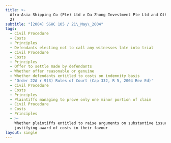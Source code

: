 ```yaml
---
title: >-
  Afro-Asia Shipping Co (Pte) Ltd v Da Zhong Investment Pte Ltd and Others (No
  2)
subtitle: "[2004] SGHC 105 / 21\_May\_2004"
tags:
  - Civil Procedure
  - Costs
  - Principles
  - Defendants electing not to call any witnesses late into trial
  - Civil Procedure
  - Costs
  - Principles
  - Offer to settle made by defendants
  - Whether offer reasonable or genuine
  - Whether defendants entitled to costs on indemnity basis
  - 'Order 22A r 9(3) Rules of Court (Cap 332, R 5, 2004 Rev Ed)'
  - Civil Procedure
  - Costs
  - Principles
  - Plaintiffs managing to prove only one minor portion of claim
  - Civil Procedure
  - Costs
  - Principles
  - >-
    Whether plaintiffs entitled to raise arguments on substantive issues for
    justifying award of costs in their favour
layout: single
---
```


